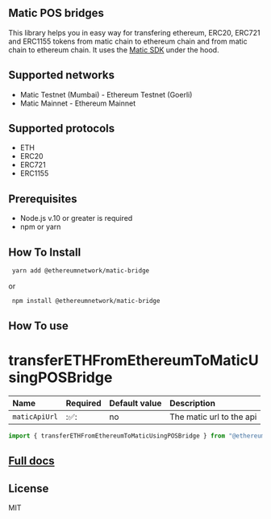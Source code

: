 ## Matic POS bridges

This library helps you in easy way for transfering ethereum, ERC20, ERC721 and ERC1155 tokens from matic chain to ethereum chain and from matic chain to ethereum chain.
It uses the [Matic SDK](https://docs.matic.network/docs/develop/ethereum-matic/pos/using-sdk/getting-started) under the hood.

## Supported networks

- Matic Testnet (Mumbai) - Ethereum Testnet (Goerli)
- Matic Mainnet - Ethereum Mainnet

## Supported protocols

- ETH
- ERC20
- ERC721
- ERC1155

## Prerequisites

- Node.js v.10 or greater is required
- npm or yarn

## How To Install

```sh
 yarn add @ethereumnetwork/matic-bridge
```

or

```sh
 npm install @ethereumnetwork/matic-bridge
```

## How To use

# transferETHFromEthereumToMaticUsingPOSBridge

| Name          | Required | Default value | Description              |
| :------------ | :------- | :------------ | :----------------------- |
| `maticApiUrl` | :✅:     | no            | The matic url to the api |

```typescript
import { transferETHFromEthereumToMaticUsingPOSBridge } from "@ethereumnetwork/matic-bridge";
```

## [Full docs](https://github.com/KedziaPawel/matic-bridge/blob/main/docs/README.md)

## License

MIT
